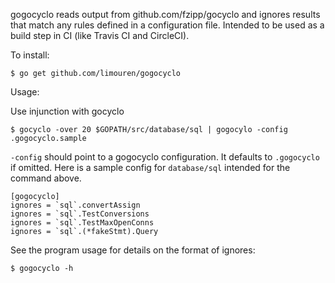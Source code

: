 gogocyclo reads output from github.com/fzipp/gocyclo and ignores results that
match any rules defined in a configuration file. Intended to be used
as a build step in CI (like Travis CI and CircleCI).

To install:

```
$ go get github.com/limouren/gogocyclo
```

Usage:

Use injunction with gocyclo

```
$ gocyclo -over 20 $GOPATH/src/database/sql | gogocylo -config .gogocyclo.sample
```

`-config` should point to a gogocyclo configuration. It defaults to `.gogocyclo`
if omitted. Here is a sample config for `database/sql` intended for the command
above.

```
[gogocyclo]
ignores = `sql`.convertAssign
ignores = `sql`.TestConversions
ignores = `sql`.TestMaxOpenConns
ignores = `sql`.(*fakeStmt).Query
```

See the program usage for details on the format of ignores:

```
$ gogocyclo -h
```
